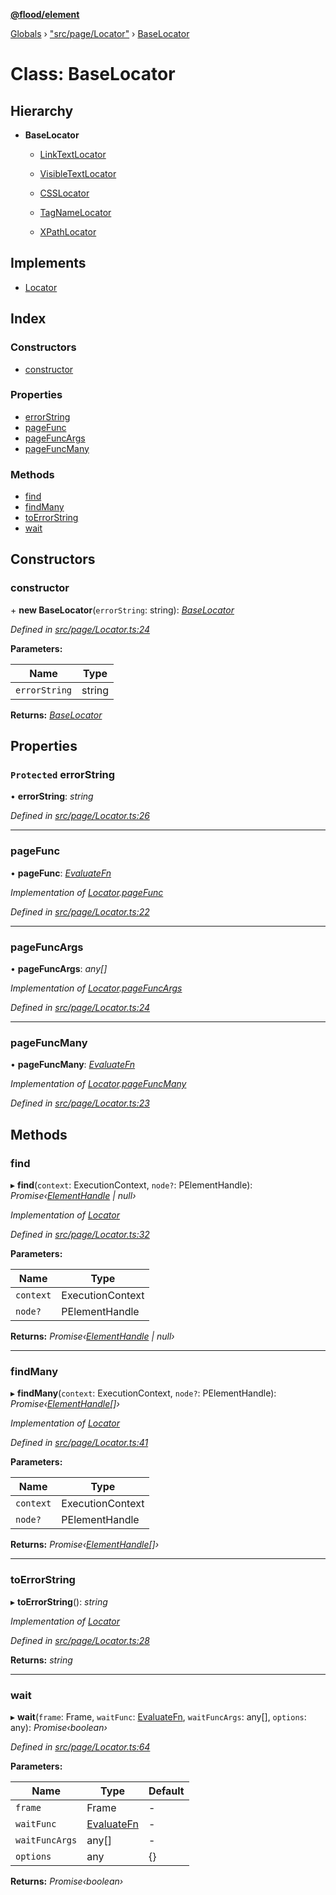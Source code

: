 **[@flood/element](../README.md)**

[Globals](../globals.md) › ["src/page/Locator"](../modules/_src_page_locator_.md) › [BaseLocator](_src_page_locator_.baselocator.md)

# Class: BaseLocator

## Hierarchy

* **BaseLocator**

  * [LinkTextLocator](_src_page_locators_linktext_.linktextlocator.md)

  * [VisibleTextLocator](_src_page_locators_visibletextlocator_.visibletextlocator.md)

  * [CSSLocator](_src_page_locators_css_.csslocator.md)

  * [TagNameLocator](_src_page_locators_tagname_.tagnamelocator.md)

  * [XPathLocator](_src_page_locators_xpath_.xpathlocator.md)

## Implements

* [Locator](../interfaces/_src_page_types_.locator.md)

## Index

### Constructors

* [constructor](_src_page_locator_.baselocator.md#constructor)

### Properties

* [errorString](_src_page_locator_.baselocator.md#protected-errorstring)
* [pageFunc](_src_page_locator_.baselocator.md#pagefunc)
* [pageFuncArgs](_src_page_locator_.baselocator.md#pagefuncargs)
* [pageFuncMany](_src_page_locator_.baselocator.md#pagefuncmany)

### Methods

* [find](_src_page_locator_.baselocator.md#find)
* [findMany](_src_page_locator_.baselocator.md#findmany)
* [toErrorString](_src_page_locator_.baselocator.md#toerrorstring)
* [wait](_src_page_locator_.baselocator.md#wait)

## Constructors

###  constructor

\+ **new BaseLocator**(`errorString`: string): *[BaseLocator](_src_page_locator_.baselocator.md)*

*Defined in [src/page/Locator.ts:24](https://github.com/flood-io/element/blob/d9c12d9/packages/element/src/page/Locator.ts#L24)*

**Parameters:**

Name | Type |
------ | ------ |
`errorString` | string |

**Returns:** *[BaseLocator](_src_page_locator_.baselocator.md)*

## Properties

### `Protected` errorString

• **errorString**: *string*

*Defined in [src/page/Locator.ts:26](https://github.com/flood-io/element/blob/d9c12d9/packages/element/src/page/Locator.ts#L26)*

___

###  pageFunc

• **pageFunc**: *[EvaluateFn](../modules/_src_runtime_types_.md#evaluatefn)*

*Implementation of [Locator](../interfaces/_src_page_types_.locator.md).[pageFunc](../interfaces/_src_page_types_.locator.md#pagefunc)*

*Defined in [src/page/Locator.ts:22](https://github.com/flood-io/element/blob/d9c12d9/packages/element/src/page/Locator.ts#L22)*

___

###  pageFuncArgs

• **pageFuncArgs**: *any[]*

*Implementation of [Locator](../interfaces/_src_page_types_.locator.md).[pageFuncArgs](../interfaces/_src_page_types_.locator.md#pagefuncargs)*

*Defined in [src/page/Locator.ts:24](https://github.com/flood-io/element/blob/d9c12d9/packages/element/src/page/Locator.ts#L24)*

___

###  pageFuncMany

• **pageFuncMany**: *[EvaluateFn](../modules/_src_runtime_types_.md#evaluatefn)*

*Implementation of [Locator](../interfaces/_src_page_types_.locator.md).[pageFuncMany](../interfaces/_src_page_types_.locator.md#pagefuncmany)*

*Defined in [src/page/Locator.ts:23](https://github.com/flood-io/element/blob/d9c12d9/packages/element/src/page/Locator.ts#L23)*

## Methods

###  find

▸ **find**(`context`: ExecutionContext, `node?`: PElementHandle): *Promise‹[ElementHandle](_src_page_elementhandle_.elementhandle.md) | null›*

*Implementation of [Locator](../interfaces/_src_page_types_.locator.md)*

*Defined in [src/page/Locator.ts:32](https://github.com/flood-io/element/blob/d9c12d9/packages/element/src/page/Locator.ts#L32)*

**Parameters:**

Name | Type |
------ | ------ |
`context` | ExecutionContext |
`node?` | PElementHandle |

**Returns:** *Promise‹[ElementHandle](_src_page_elementhandle_.elementhandle.md) | null›*

___

###  findMany

▸ **findMany**(`context`: ExecutionContext, `node?`: PElementHandle): *Promise‹[ElementHandle](_src_page_elementhandle_.elementhandle.md)[]›*

*Implementation of [Locator](../interfaces/_src_page_types_.locator.md)*

*Defined in [src/page/Locator.ts:41](https://github.com/flood-io/element/blob/d9c12d9/packages/element/src/page/Locator.ts#L41)*

**Parameters:**

Name | Type |
------ | ------ |
`context` | ExecutionContext |
`node?` | PElementHandle |

**Returns:** *Promise‹[ElementHandle](_src_page_elementhandle_.elementhandle.md)[]›*

___

###  toErrorString

▸ **toErrorString**(): *string*

*Implementation of [Locator](../interfaces/_src_page_types_.locator.md)*

*Defined in [src/page/Locator.ts:28](https://github.com/flood-io/element/blob/d9c12d9/packages/element/src/page/Locator.ts#L28)*

**Returns:** *string*

___

###  wait

▸ **wait**(`frame`: Frame, `waitFunc`: [EvaluateFn](../modules/_src_runtime_types_.md#evaluatefn), `waitFuncArgs`: any[], `options`: any): *Promise‹boolean›*

*Defined in [src/page/Locator.ts:64](https://github.com/flood-io/element/blob/d9c12d9/packages/element/src/page/Locator.ts#L64)*

**Parameters:**

Name | Type | Default |
------ | ------ | ------ |
`frame` | Frame | - |
`waitFunc` | [EvaluateFn](../modules/_src_runtime_types_.md#evaluatefn) | - |
`waitFuncArgs` | any[] | - |
`options` | any |  {} |

**Returns:** *Promise‹boolean›*